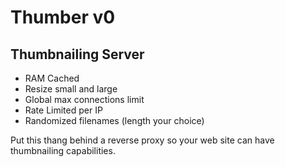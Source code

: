 # Thumber v0

## Thumbnailing Server

  * RAM Cached
  * Resize small and large
  * Global max connections limit
  * Rate Limited per IP
  * Randomized filenames (length your choice)

Put this thang behind a reverse proxy so your web site can have thumbnailing capabilities.
